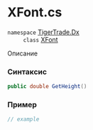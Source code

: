 
# XFont.cs
`namespace` [TigerTrade.Dx](../../../TigerTrade.Dx.md)  
&nbsp;&nbsp;&nbsp;&nbsp;&nbsp;&nbsp;&nbsp;&nbsp;&nbsp;`class` [XFont](../../XFont.cs.md)

Описание

### Синтаксис
```csharp
public double GetHeight()
```


### Пример  
```csharp
// example
```
                    
                    